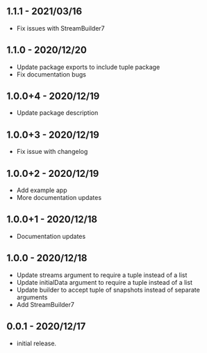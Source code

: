 ## 1.1.1 - 2021/03/16

- Fix issues with StreamBuilder7

## 1.1.0 - 2020/12/20

- Update package exports to include tuple package
- Fix documentation bugs

## 1.0.0+4 - 2020/12/19

- Update package description

## 1.0.0+3 - 2020/12/19

- Fix issue with changelog

## 1.0.0+2 - 2020/12/19

- Add example app
- More documentation updates

## 1.0.0+1 - 2020/12/18

- Documentation updates

## 1.0.0 - 2020/12/18

- Update streams argument to require a tuple instead of a list
- Update initialData argument to require a tuple instead of a list
- Update builder to accept tuple of snapshots instead of separate arguments 
- Add StreamBuilder7

## 0.0.1 - 2020/12/17

- initial release.
